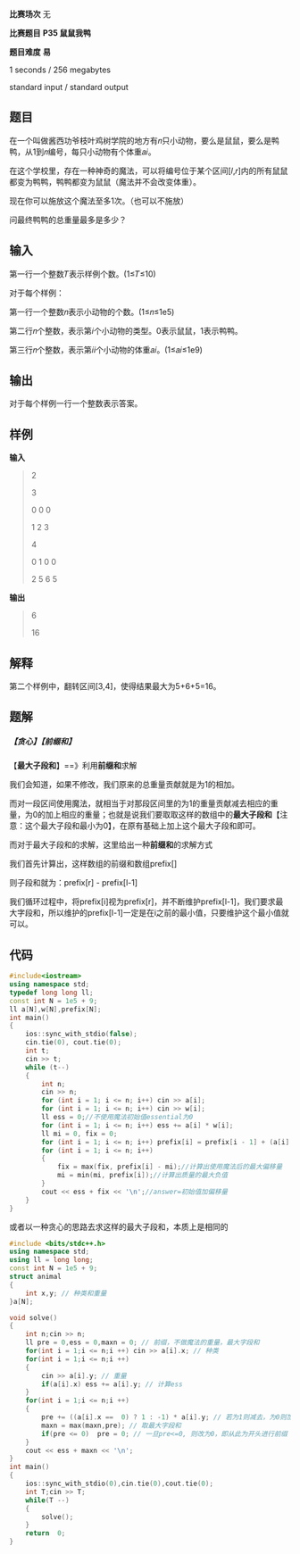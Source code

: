 **比赛场次** 无

**比赛题目** **P35 鼠鼠我鸭**

**题目难度** **易**

<!--more-->

1 seconds / 256 megabytes

standard input / standard output

## 题目

在一个叫做酱西功爷枝叶鸡树学院的地方有𝑛只小动物，要么是鼠鼠，要么是鸭鸭，从1到𝑛编号，每只小动物有个体重𝑎𝑖。

在这个学校里，存在一种神奇的魔法，可以将编号位于某个区间[𝑙,𝑟]内的所有鼠鼠都变为鸭鸭，鸭鸭都变为鼠鼠（魔法并不会改变体重）。

现在你可以施放这个魔法至多1次。（也可以不施放）

问最终鸭鸭的总重量最多是多少？

## 输入

第一行一个整数𝑇表示样例个数。(1≤𝑇≤10)

对于每个样例：

第一行一个整数𝑛表示小动物的个数。(1≤𝑛≤1e5)

第二行𝑛个整数，表示第𝑖个小动物的类型。0表示鼠鼠，1表示鸭鸭。

第三行𝑛个整数，表示第𝑖*i*个小动物的体重𝑎𝑖。(1≤𝑎𝑖≤1e9)

## 输出

对于每个样例一行一个整数表示答案。

## 样例

**输入**

> 2 
>
> 3 
>
> 0 0 0 
>
> 1 2 3 
>
> 4 
>
> 0 1 0 0 
>
> 2 5 6 5

**输出**

> 6 
>
> 16

## 解释

第二个样例中，翻转区间[3,4]，使得结果最大为5+6+5=16。

## 题解

##### 【贪心】【前缀和】

【**最大子段和**】==》利用**前缀和**求解

我们会知道，如果不修改，我们原来的总重量贡献就是为1的相加。

而对一段区间使用魔法，就相当于对那段区间里的为1的重量贡献减去相应的重量，为0的加上相应的重量；也就是说我们要取取这样的数组中的**最大子段和**【注意：这个最大子段和最小为0】，在原有基础上加上这个最大子段和即可。

而对于最大子段和的求解，这里给出一种**前缀和**的求解方式

我们首先计算出，这样数组的前缀和数组prefix[]

则子段和就为：prefix[r] - prefix[l-1]

我们循环过程中，将prefix[i]视为prefix[r]，并不断维护prefix[l-1]，我们要求最大字段和，所以维护的prefix[l-1]一定是在i之前的最小值，只要维护这个最小值就可以。

## 代码

```c++
#include<iostream>
using namespace std;
typedef long long ll;
const int N = 1e5 + 9;
ll a[N],w[N],prefix[N];
int main()
{
	ios::sync_with_stdio(false);
	cin.tie(0), cout.tie(0);
	int t;
	cin >> t;
	while (t--)
	{
		int n;
		cin >> n;
		for (int i = 1; i <= n; i++) cin >> a[i];
		for (int i = 1; i <= n; i++) cin >> w[i];
		ll ess = 0;//不使用魔法初始值essential为0
		for (int i = 1; i <= n; i++) ess += a[i] * w[i];
		ll mi = 0, fix = 0;
		for (int i = 1; i <= n; i++) prefix[i] = prefix[i - 1] + (a[i] ? -1 : 1) * w[i];//如果a[i]是0则prefix减去鼠的质量，否则加之
		for (int i = 1; i <= n; i++)
		{
			fix = max(fix, prefix[i] - mi);//计算出使用魔法后的最大偏移量
			mi = min(mi, prefix[i]);//计算出质量的最大负值
		}
		cout << ess + fix << '\n';//answer=初始值加偏移量
	}
}
```

或者以一种贪心的思路去求这样的最大子段和，本质上是相同的

```c++
#include <bits/stdc++.h>
using namespace std;
using ll = long long;
const int N = 1e5 + 9;
struct animal
{
    int x,y; // 种类和重量
}a[N];

void solve()
{
    int n;cin >> n;
    ll pre = 0,ess = 0,maxn = 0; // 前缀，不做魔法的重量，最大字段和
    for(int i = 1;i <= n;i ++) cin >> a[i].x; // 种类
    for(int i = 1;i <= n;i ++)
    {
        cin >> a[i].y; // 重量
        if(a[i].x) ess += a[i].y; // 计算ess
    } 
    for(int i = 1;i <= n;i ++) 
    {
        pre += ((a[i].x ==  0) ? 1 : -1) * a[i].y; // 若为1则减去，为0则加上
        maxn = max(maxn,pre); // 取最大字段和
        if(pre <= 0)  pre = 0; // 一旦pre<=0, 则改为0，即从此为开头进行前缀
    }
    cout << ess + maxn << '\n';
}
int main()
{
    ios::sync_with_stdio(0),cin.tie(0),cout.tie(0);
    int T;cin >> T;
    while(T --)
    {
        solve();
    }
    return  0;
}
```

